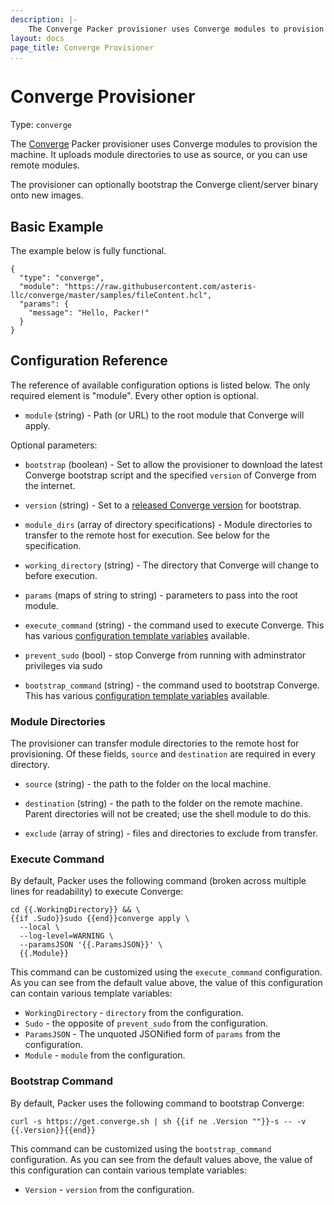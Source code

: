 ```yaml
---
description: |-
    The Converge Packer provisioner uses Converge modules to provision the machine.
layout: docs
page_title: Converge Provisioner
...
```


# Converge Provisioner

Type: `converge`

The [Converge](http://converge.aster.is) Packer provisioner uses Converge
modules to provision the machine. It uploads module directories to use as
source, or you can use remote modules.

The provisioner can optionally bootstrap the Converge client/server binary onto
new images.

## Basic Example

The example below is fully functional.

``` {.javascript}
{
  "type": "converge",
  "module": "https://raw.githubusercontent.com/asteris-llc/converge/master/samples/fileContent.hcl",
  "params": {
    "message": "Hello, Packer!"
  }
}
```

## Configuration Reference

The reference of available configuration options is listed below. The only
required element is "module". Every other option is optional.

- `module` (string) - Path (or URL) to the root module that Converge will apply.

Optional parameters:

- `bootstrap` (boolean) - Set to allow the provisioner to download the latest
  Converge bootstrap script and the specified `version` of Converge from the
  internet.

- `version` (string) - Set to a [released Converge version](https://github.com/asteris-llc/converge/releases) for bootstrap.

- `module_dirs` (array of directory specifications) - Module directories to
  transfer to the remote host for execution. See below for the specification.

- `working_directory` (string) - The directory that Converge will change to
  before execution.

- `params` (maps of string to string) - parameters to pass into the root module.

- `execute_command` (string) - the command used to execute Converge. This has
  various
  [configuration template variables](/docs/templates/configuration-templates.html) available.

- `prevent_sudo` (bool) - stop Converge from running with adminstrator
  privileges via sudo

- `bootstrap_command` (string) - the command used to bootstrap Converge. This
  has various
  [configuration template variables](/docs/templates/configuration-templates.html) available.

### Module Directories

The provisioner can transfer module directories to the remote host for
provisioning. Of these fields, `source` and `destination` are required in every
directory.

- `source` (string) - the path to the folder on the local machine.

- `destination` (string) - the path to the folder on the remote machine. Parent
  directories will not be created; use the shell module to do this.

- `exclude` (array of string) - files and directories to exclude from transfer.

### Execute Command

By default, Packer uses the following command (broken across multiple lines for readability) to execute Converge:

``` {.liquid}
cd {{.WorkingDirectory}} && \
{{if .Sudo}}sudo {{end}}converge apply \
  --local \
  --log-level=WARNING \
  --paramsJSON '{{.ParamsJSON}}' \
  {{.Module}}
```

This command can be customized using the `execute_command` configuration. As you
can see from the default value above, the value of this configuration can
contain various template variables:

- `WorkingDirectory` - `directory` from the configuration.
- `Sudo` - the opposite of `prevent_sudo` from the configuration.
- `ParamsJSON` - The unquoted JSONified form of `params` from the configuration.
- `Module` - `module` from the configuration.

### Bootstrap Command

By default, Packer uses the following command to bootstrap Converge:

``` {.liquid}
curl -s https://get.converge.sh | sh {{if ne .Version ""}}-s -- -v {{.Version}}{{end}}
```

This command can be customized using the `bootstrap_command` configuration. As you
can see from the default values above, the value of this configuration can
contain various template variables:

- `Version` - `version` from the configuration.
